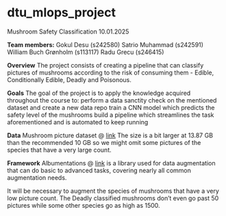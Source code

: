 # dtu_mlops_project
Mushroom Safety Classification
10.01.2025

**Team members:**
Gokul Desu (s242580)
Satrio Muhammad (s242591)
William Buch Grønholm (s113117)
Radu Grecu (s246415)

**Overview**
The project consists of creating a pipeline that can classify pictures of mushrooms according to the risk of consuming them - Edible, Conditionally Edible, Deadly and Poisonous.

**Goals**
The goal of the project is to apply the knowledge acquired throughout the course to:
perform a data sanctity check on the mentioned dataset and create a new data repo
train a CNN model which predicts the safety level of the mushrooms
build a pipeline which streamlines the task aforementioned and is automated to keep running

**Data**
Mushroom picture dataset @ [link](https://www.kaggle.com/datasets/zedsden/mushroom-classification-dataset/data)
The size is a bit larger at 13.87 GB than the recommended 10 GB so we might omit some pictures of the species that have a very large count.

**Framework**
Albumentations @ [link](https://albumentations.ai/) is a library used for data augmentation that can do basic to advanced tasks, covering nearly all common augmentation needs.

It will be necessary to augment the species of mushrooms that have a very low picture count. The Deadly classified mushrooms don’t even go past 50 pictures while some other species go as high as 1500.


